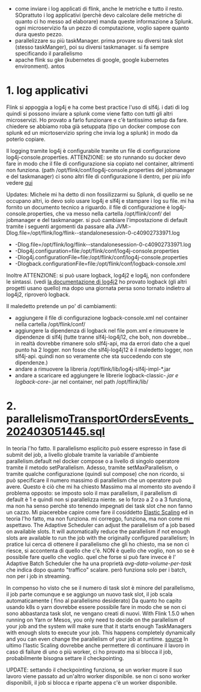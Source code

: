 - come inviare i log applicati di flink, anche le metriche e tutto il resto. SOprattuto i log applicativi (perchè devo calcolare delle metriche di quanto ci ho messo ad elaborare)
manda queste informazione a Splunk. ogni microservizio fa un pezzo di computazione, voglio sapere quanto dura questo pezzo.
- parallelizzare su più taskManager. prima provare su diversi task slot (stesso taskManger), poi su diversi taskmanager.
si fa sempre specificando il parallelismo
- apache flink su gke (kubernetes di google, google kubernetes environment). antos

# 1. log applicativi
Flink si appoggia a log4j e ha come best practice l'uso di slf4j. i dati di log quindi si possono inviare a splunk come viene fatto con tutti gli altri microservizi.
Ho provato a farlo funzionare e c'è tantissimo setup da fare. chiedere se abbiamo roba già setuppata (tipo un docker compose con splunk ed un micrtoservizio spring che invia log a splunk) in modo da poterlo copiare.

Il logging tramite log4j è configurabile tramite un file di configurazione log4j-console.properties. ATTENZIONE: se sto runnando su docker devo fare in modo che il file di configurazione sia copiato nel container, altrimenti non funziona.
(path /opt/flink/conf/log4j-console.properties del jobmanager e del taskmanager)
ci sono altri file di configurazione li dentro, per più info vedere [qui](https://nightlies.apache.org/flink/flink-docs-release-1.18/docs/deployment/advanced/logging/#configuring-log4j-2)

Updates: Michele mi ha detto di non fossilizzarmi su Splunk, di quello se ne occupano altri, io devo solo usare log4j e slf4j e stampare i log su file. mi ha fornito un documento tecnico a riguardo.
il file di configurazione è log4j-console.properties, che va messo nella cartella /opt/flink/conf/ del jobmanager e del taskmanager. si può cambiare l'impostazione di default tramite i seguenti argomenti da passare alla JVM:-Dlog.file=/opt/flink/log/flink--standalonesession-0-c40902733971.log
- -Dlog.file=/opt/flink/log/flink--standalonesession-0-c40902733971.log
- -Dlog4j.configuration=file:/opt/flink/conf/log4j-console.properties
- -Dlog4j.configurationFile=file:/opt/flink/conf/log4j-console.properties
- -Dlogback.configurationFile=file:/opt/flink/conf/logback-console.xml

Inoltre ATTENZIONE: si può usare logback, log4j2 e log4j, non confondere le sintassi.
(vedi [la documentazione di log4j2](https://logging.apache.org/log4j/2.x/manual/configuration.html)
ho provato logback (gli altri progetti usano quello) ma dopo una giornata persa sono tornato indietro al log4j2, riproverò logback.

Il maledetto pretende un po' di cambiamenti:
- aggiungere il file di configurazione logback-console.xml nel container nella cartella /opt/flink/conf/
- aggiungere la dipendenza di logback nel file pom.xml e rimuovere le dipendenze di slf4j (tutte tranne slf4j-log4j12, che boh, non dovrebbe... in realtà dovrebbe rimanere solo slf4j-api, ma da errori dato che a quel punto ha 2 logger.
non fosse che slf4j-log4j12 è il maledetto logger, non slf4j-api. quindi non so veramente che sta succedendo con ste dipendenze.)
- andare a rimuovere la libreria /opt/flink/lib/log4j-slf4j-impl-*.jar
- andare a scaricare ed aggiungere le librerie logback-classic-*.jar e logback-core-*.jar nel container, nel path /opt/flink/lib/

# 2. parallelismo[TransportOrdersEvents_202403051445.sql](..%2F..%2FExportEvents%2FTransportOrdersEvents_202403051445.sql)
In teoria l'ho fatto.
Il parallelismo esplicito può essere espresso in fase di submit del job, a livello globale tramite la variabile d'ambiente parallelism.default nel docker compose o a livello di singolo operatore tramite il metodo setParallelism.
Adesso, tramite setMaxParallelism, o tramite qualche configurazione (quindi sul compose) che non ricordo, si può specificare il numero massimo di parallelism che un operatore può avere.
Questo è ciò che mi ha chiesto Massimo ma al momento sto avendo il problema opposto: se imposto solo il max parallelism, il parallelism di default è 1 e quindi non si parallelizza niente.
se lo forzo a 2 o a 3 funziona, ma non ha senso perchè sto tenendo impegnati dei task slot che non fanno un cazzo.
Mi piacerebbe capire come fare il cosiddetto [Elastic Scaling](https://nightlies.apache.org/flink/flink-docs-release-1.18/docs/deployment/elastic_scaling/#adaptive-scheduler) ed in teoria l'ho fatto, ma non funziona.
mi correggo, funziona, ma non come mi aspettavo.
The Adaptive Scheduler can adjust the parallelism of a job based on available slots. It will automatically reduce the parallelism if not enough slots are available to run the job with the originally configured parallelism;
In pratice lui cerca di ottenere il parallelismo che gli ho chiesto, ma se non ci riesce, si accontenta di quello che c'è. NON è quello che voglio, non so se è possibile fare quello che voglio.
quel che forse si può fare invece è l' Adaptive Batch Scheduler che ha una proprietà _avg-data-volume-per-task_ che indica dopo quanto "traffico" scalare. però funziona solo per i batch, non per i job in streaming.


In compenso ho visto che se il numero di task slot è minore del parallelismo, il job parte comunque e se aggiungo un nuovo task slot, il job scala automaticamente ( fino al parallelismo desiderato)
Da quanto ho capito usando k8s o yarn dovrebbe essere possibile fare in modo che se non ci sono abbastanza task slot, ne vengano creati di nuovi.
With Flink 1.5.0 when running on Yarn or Mesos, you only need to decide on the parallelism of your job and the system will make sure that it starts enough TaskManagers with enough slots to execute your job. This happens completely dynamically and you can even change the parallelism of your job at runtime.
[source](https://stackoverflow.com/questions/50719147/apache-flink-guideliness-for-setting-parallelism)
In ultimo l'lastic Scaling dovrebbe anche permettere di continuare il lavoro in caso di failure di uno o più worker, ci ho provato ma si blocca il job, probabilmente bisogna settare il checkpointing.

UPDATE: settando il checkpointing funziona, se un worker muore il suo lavoro viene passato ad un'altro worker disponibile. se non ci sono worker disponibili, il job si blocca e riparte appena c'è un worker disponibile.


